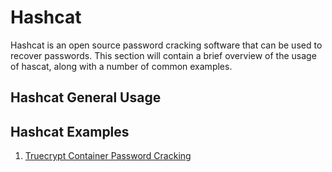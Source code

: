 # Hashcat
Hashcat is an open source password cracking software that can be used to recover passwords.  This section will contain a brief overview of the usage of hascat, along with a number of common examples.

## Hashcat General Usage

## Hashcat Examples

1) [Truecrypt Container Password Cracking](truecrypt.md)

